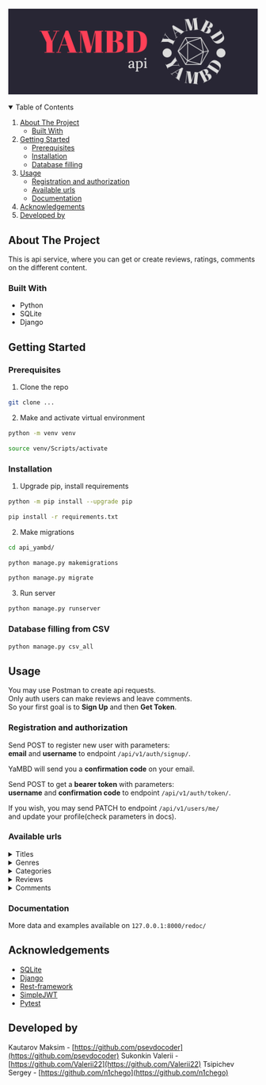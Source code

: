 ![plot](api_yamdb/static/img/yambd-high-resolution-color-logo.png)

<!-- TABLE OF CONTENTS -->
<details open="open">
  <summary>Table of Contents</summary>
  <ol>
    <li>
      <a href="#about-the-project">About The Project</a>
      <ul>
        <li><a href="#built-with">Built With</a></li>
      </ul>
    </li>
    <li>
      <a href="#getting-started">Getting Started</a>
      <ul>
        <li><a href="#prerequisites">Prerequisites</a></li>
        <li><a href="#installation">Installation</a></li>
        <li><a href="#Database-filling-from-CSV">Database filling</a></li>
      </ul>
    </li>
    <li>
        <a href="#usage">Usage</a>
        <ul>
            <li><a href="registration-and-authorization">Registration and authorization</a></li>
            <li><a href="#available-urls">Available urls</a></li>
            <li><a href="#database-requests">Documentation</a></li>
        </ul>
    </li>
    <li><a href="#acknowledgements">Acknowledgements</a></li>
    <li><a href="#developed-by">Developed by</a></li>
  </ol>
</details>

## About The Project
This is api service, where you can get or create reviews, ratings, comments on the different content.

### Built With
* Python
* SQLite
* Django

## Getting Started

### Prerequisites
1. Clone the repo
  ```sh
  git clone ...
  ```

2. Make and activate virtual environment
  ```sh
  python -m venv venv
  ```
  ```sh
  source venv/Scripts/activate
  ```

### Installation

1. Upgrade pip, install requirements
  ```sh
  python -m pip install --upgrade pip
  ```
  ```sh
  pip install -r requirements.txt
  ```

2. Make migrations
  ```sh
  cd api_yambd/
  ```
  ```sh
  python manage.py makemigrations
  ```
  ```sh
  python manage.py migrate
  ```

3. Run server
  ```sh
  python manage.py runserver
  ```

### Database filling from CSV
  ```sh
  python manage.py csv_all
  ```

## Usage

You may use Postman to create api requests.<br>
Only auth users can make reviews and leave comments.<br>
So your first goal is to **Sign Up** and then **Get Token**.

### Registration and authorization

Send POST to register new user with parameters:<br>
**email** and **username** to endpoint `/api/v1/auth/signup/`.

YaMBD will send you a **confirmation code** on your email.

Send POST to get a **bearer token** with parameters:<br>
**username** and **confirmation code** to endpoint `/api/v1/auth/token/`.

If you wish, you may send PATCH to endpoint `/api/v1/users/me/`<br>
and update your profile(check parameters in docs).

### Available urls

<details>
  <summary>Titles</summary>

  `/api/v1/titles/`

  **POST** to make new Title (ADMIN):

    ```sh
    {
      "name": "string",
      "year": 0,
      "description": "string",
      "genre": [
      "string"
      ],
      "category": "string"
    }
    ```
</details>
<details>
  <summary>Genres</summary>

  `/api/v1/genres/`

  **POST** to make new Genre (ADMIN):

    ```sh
    {
      "name": "string",
      "slug": "string"
    }
    ```
</details>
<details>
  <summary>Categories</summary>

  `/api/v1/categories/`

  **POST** to make new Category (ADMIN):

    ```sh
    {
      "name": "string",
      "slug": "string"
    }
    ```
</details>
<details>
  <summary>Reviews</summary>

  `/api/v1/titles/<title_id>/reviews/`

  **POST** to make new Review (AUTHORIZED):

  ```sh
  {
    "text": "string",
    "score": 1
  }
  ```
</details>
<details>
  <summary>Comments</summary>

  `/api/v1/titles/<title_id>/reviews/<review_id>comments/`

    **POST** to leave Comment (AUTHORIZED):

  ```sh
  {
    "text": "string"
  }
  ```
</details>

### Documentation
  
More data and examples available on ```127.0.0.1:8000/redoc/```

<!-- ACKNOWLEDGEMENTS -->
## Acknowledgements
* [SQLite](https://www.sqlite.org/docs.html)
* [Django](https://django.fun/ru/docs/django/3.2/)
* [Rest-framework](https://www.django-rest-framework.org/)
* [SimpleJWT](https://django-rest-framework-simplejwt.readthedocs.io/en/latest/index.html)
* [Pytest](https://docs.pytest.org/en/7.2.x/)


<!-- DEVELOPED BY -->
## Developed by
Kautarov Maksim - [https://github.com/psevdocoder](https://github.com/psevdocoder)
Sukonkin Valerii - [https://github.com/Valerii22](https://github.com/Valerii22)
Tsipichev Sergey - [https://github.com/n1chego](https://github.com/n1chego)
